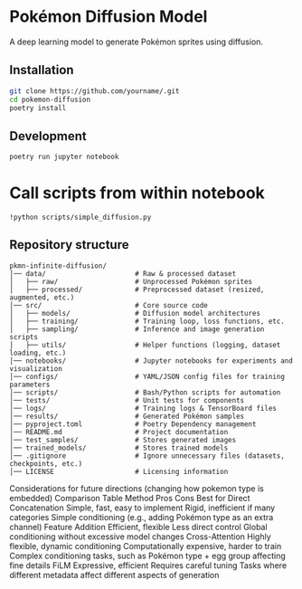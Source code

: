 # Pokémon Diffusion Model

A deep learning model to generate Pokémon sprites using diffusion.

## Installation

```bash
git clone https://github.com/yourname/.git
cd pokemon-diffusion
poetry install
```

## Development

```bash
poetry run jupyter notebook
```

# Call scripts from within notebook

```
!python scripts/simple_diffusion.py
```

## Repository structure

```
pkmn-infinite-diffusion/
│── data/                      # Raw & processed dataset
│   ├── raw/                   # Unprocessed Pokémon sprites
│   ├── processed/             # Preprocessed dataset (resized, augmented, etc.)
│── src/                       # Core source code
│   ├── models/                # Diffusion model architectures
│   ├── training/              # Training loop, loss functions, etc.
│   ├── sampling/              # Inference and image generation scripts
│   ├── utils/                 # Helper functions (logging, dataset loading, etc.)
│── notebooks/                 # Jupyter notebooks for experiments and visualization
│── configs/                   # YAML/JSON config files for training parameters
│── scripts/                   # Bash/Python scripts for automation
│── tests/                     # Unit tests for components
│── logs/                      # Training logs & TensorBoard files
│── results/                   # Generated Pokémon samples
│── pyproject.toml             # Poetry Dependency management
│── README.md                  # Project documentation
│── test_samples/              # Stores generated images
│── trained_models/            # Stores trained models
│── .gitignore                 # Ignore unnecessary files (datasets, checkpoints, etc.)
│── LICENSE                    # Licensing information
```


Considerations for future directions (changing how pokemon type is embedded)
Comparison Table
Method	Pros	Cons	Best for
Direct Concatenation	Simple, fast, easy to implement	Rigid, inefficient if many categories	Simple conditioning (e.g., adding Pokémon type as an extra channel)
Feature Addition	Efficient, flexible	Less direct control	Global conditioning without excessive model changes
Cross-Attention	Highly flexible, dynamic conditioning	Computationally expensive, harder to train	Complex conditioning tasks, such as Pokémon type + egg group affecting fine details
FiLM	Expressive, efficient	Requires careful tuning	Tasks where different metadata affect different aspects of generation